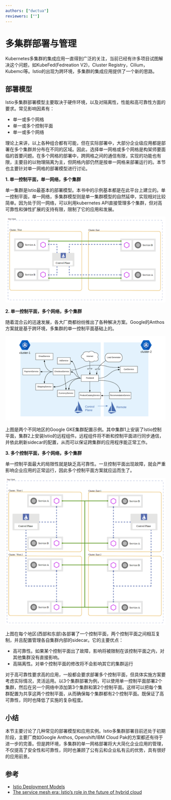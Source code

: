 ```yaml
---
authors: ["dwctua"]
reviewers: [""]
---
```


# 多集群部署与管理
Kubernetes多集群的集成应用一直得到广泛的关注，当前已经有许多项目试图解决这个问题，如KubeFed(Fedreation V2)，Cluster Registry，Cilium，Kubemci等。Istio的出现为跨环境，多集群的集成应用提供了一个新的思路。

## 部署模型
Istio多集群部署模型主要取决于硬件环境，以及对隔离性，性能和高可靠性方面的要求。常见影响因素有：
- 单一或多个网格
- 单一或多个控制平面
- 单一或多个网络

理论上来讲，以上各种组合都有可能，但在实际部署中，大部分企业级应用都是部署在多个集群并分布在不同的区域。因此，选择单一网格或多个网格是构架师要面临的首要问题。在多个网格的部署中，跨网格之间的通信有限，实现的功能也有限，主要目的以物理隔离为主，但网格内部仍然是按单一网格来部署运行的。本节也主要针对单一网格的部署模型进行讨论。

**1. 单一控制平面，单一网络，多个集群**

单一集群是Istio最基本的部署模型。本书中的示例基本都是在此平台上建立的。单一控制平面，单一网络，多集群模型则是单一集群模型的自然延申，实现相对比较简单。因为处于同一网络，可以利用kubernetes API直接管理多个集群，但对高可靠性和弹性扩展的支持有限，限制了它的应用和发展。

![单一控制平面，单一网络](../images/control-panel-single-network.png)<!-- .element width="300px" -->

**2. 单一控制平面，多个网络，多个集群**

随着混合云的迅速发展，各大厂商都纷纷推出了各种解决方案。Google的Anthos方案就是基于跨环境，多集群的单一控制平面基础上的。

![单一控制平面，多个网络](../images/control-panel-single.png)<!-- .element width="300px" -->

上图是两个不同地区的Google GKE集群配置示例。其中集群1上安装了Istio控制平面，集群2上安装Istio的远程组件。远程组件将不断和控制平面进行同步通信，并依此刷新sidecar的配置，从而可以保证跨集群的应用程序能正常工作。

**3. 多个控制平面，多个网络，多个集群**

单一控制平面最大的局限性就是缺乏高可靠性。一旦控制平面出现故障，就会严重影响企业应用的正常运行，因此多个控制平面方案就应运而生了。

![多个控制平面](../images/control-panel-multiple.png)<!-- .element width="300px" -->

上图在每个地区(西部和东部)各部署了一个控制平面，两个控制平面之间相互复制，并且配置管理各自集群内部的sidecar。它的主要优点：
- 高可靠性。如果某个控制平面出了故障，影响将被限制在该控制平面之内，对其他集群没有直接影响。
- 高隔离性。对单个控制平面的修改将不会影响其它的集群运行

对于高可靠性要求高的应用，一般都会要求部署多个控制平面，但具体实施方案要考虑实际情况，灵活运用。以3个集群部署为例，可以使用单一控制平面部署2个集群，然后在另一个网络中添加第3个集群和第2个控制平面。这样可以把每个集群配置为共享这两个控制平面，从而确保每个集群都有2个控制平面。既保证了高可靠性，同时也降低了实施的复杂程度。

## 小结
本节主要讨论了几种常见的部署模型和应用实例。Istio多集群部署目前还处于初期阶段，主要厂商如Google Anthos, Openshift/IBM Cloud Pak的方案都还有待于进一步的完善。但是跨环境，多集群的单一网格部署将大大简化企业应用的管理，不仅提高了安全性和可靠性，同时也兼顾了公有云和企业私有云的优势，具有很好的应用前景。 

## 参考
- [Istio Deployment Models](https://istio.io/docs/ops/deployment/deployment-models)
- [The service mesh era: Istio’s role in the future of hybrid cloud](https://cloud.google.com/blog/topics/hybrid-cloud/the-service-mesh-era-istios-role-in-the-future-of-hybrid-cloud)